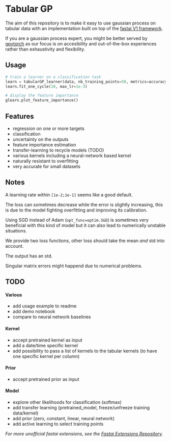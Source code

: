 # Tabular GP

The aim of this repository is to make it easy to use gaussian process on tabular data with an implementation built on top of the [fastai V1 framework](https://docs.fast.ai/).

If you are a gaussian process expert, you might be better served by [gpytorch](https://gpytorch.ai/) as our focus is on accesibility and out-of-the-box experiences rather than exhaustivity and flexibility.

## Usage

```python
# train a learner on a classification task
learn = tabularGP_learner(data, nb_training_points=50, metrics=accuracy)
learn.fit_one_cycle(10, max_lr=1e-3)

# display the feature importance
glearn.plot_feature_importance()
```

## Features

- regression on one or more targets
- classification
- uncertainty on the outputs
- feature importance estimation
- transfer-learning to recycle models (TODO)
- various kernels including a neural-network based kernel
- naturally resistant to overfitting
- very accurate for small datasets

## Notes

A learning rate within  `[1e-2;1e-1]` seems like a good default.

The loss can sometimes decrease while the error is slightly increasing, this is due to the model fighting overfitting and improving its calibration.

Using SGD instead of Adam (`opt_func=optim.SGD`) is sometimes very beneficial with this kind of model but it can also lead to numerically unstable situations.

We provide two loss functions, other loss should take the mean *and* std into account.

The output has an std.

Singular matrix errors might happend due to numerical problems.

## TODO

#### Various

- add usage example to readme
- add demo notebook
- compare to neural network baselines

#### Kernel

- accept pretrained kernel as input
- add a date/time specific kernel
- add possibility to pass a list of kernels to the tabular kernels (to have one specific kernel per column)

#### Prior

- accept pretrained prior as input

#### Model

- explore other likelihoods for classification (softmax)
- add transfer learning (pretrained_model, freeze/unfreeze training data/kernel)
- add prior (zero, constant, linear, neural network)
- add active learning to select training points

*For more unofficial fastai extensions, see the [Fastai Extensions Repository](https://github.com/nestordemeure/fastai-extensions-repository).*